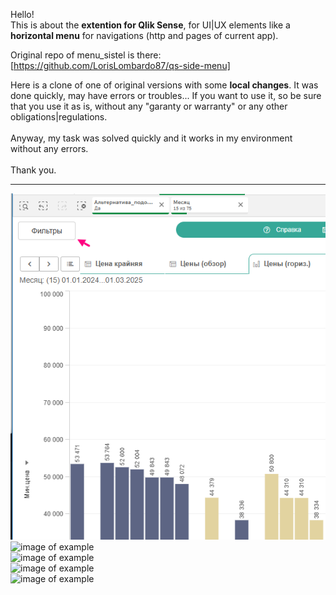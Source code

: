 Hello!<br>
This is about the <b>extention for Qlik Sense</b>, for UI|UX elements like a <b>horizontal menu</b> for navigations (http and pages of current app).

Original repo of menu_sistel is there: [https://github.com/LorisLombardo87/qs-side-menu]

Here is a clone of one of original versions with some <b>local changes</b>.
It was done quickly, may have errors or troubles... If you want to use it, so be sure that you use it as is, without any "garanty or warranty" or any other obligations|regulations.
<br><br>
Anyway, my task was solved quickly and it works in my environment without any errors.
<br><br>
Thank you.
<hr>
<img src="./desc_0_btn.png" alt="image of example"><br>
<img src="https://github.com/igoresz/qlik_sense_menu_sistel/blob/main/desc_1_btn.png" alt="image of example"><br>
<img src="https://github.com/igoresz/qlik_sense_menu_sistel/blob/main/desc_2_tags_for_groups.png" alt="image of example"><br>
<img src="https://github.com/igoresz/qlik_sense_menu_sistel/blob/main/desc_3_tags_for_groups_settings.png" alt="image of example"><br>
<img src="https://github.com/igoresz/qlik_sense_menu_sistel/blob/main/desc_4_tags_for_only_filters_savedobjects.png" alt="image of example"><br>
